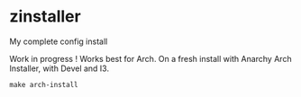 # zinstaller
My complete config install


Work in progress ! Works best for Arch. On a fresh install with Anarchy Arch Installer, with Devel and I3.


```
make arch-install
```

